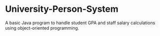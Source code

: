 # University-Person-System
A basic Java program to handle student GPA and staff salary calculations using object-oriented programming.
